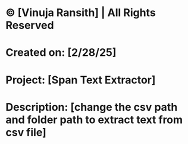 # © [Vinuja Ransith] | All Rights Reserved  
# Created on: [2/28/25]  
# Project: [Span Text Extractor]  
# Description: [change the csv path and folder path to extract text from csv file]  

